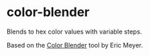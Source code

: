 # color-blender
Blends to hex color values with variable steps.

Based on the [Color Blender](https://meyerweb.com/eric/tools/color-blend/) tool by Eric Meyer.
